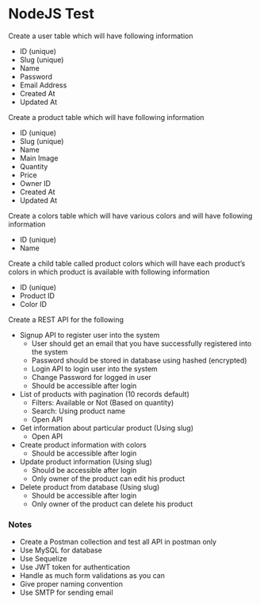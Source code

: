 # NodeJS Test

Create a user table which will have following information
- ID (unique)
- Slug (unique)
- Name
- Password
- Email Address
- Created At
- Updated At

Create a product table which will have following information
- ID (unique)
- Slug (unique)
- Name
- Main Image
- Quantity
- Price
- Owner ID
- Created At
- Updated At

Create a colors table which will have various colors and will have following information
- ID (unique)
- Name

Create a child table called product colors which will have each product’s colors in which product is available with following information
- ID (unique)
- Product ID
- Color ID

Create a REST API for the following
- Signup API to register user into the system
    - User should get an email that you have successfully registered into the system
    - Password should be stored in database using hashed (encrypted)
    - Login API to login user into the system
    - Change Password for logged in user
    - Should be accessible after login
- List of products with pagination (10 records default)
    - Filters: Available or Not (Based on quantity)
    - Search: Using product name
    - Open API
- Get information about particular product (Using slug)
    - Open API
- Create product information with colors
    - Should be accessible after login
- Update product information (Using slug)
    - Should be accessible after login
    - Only owner of the product can edit his product
- Delete product from database (Using slug)
    - Should be accessible after login
    - Only owner of the product can delete his product


### Notes
- Create a Postman collection and test all API in postman only
- Use MySQL for database
- Use Sequelize
- Use JWT token for authentication
- Handle as much form validations as you can
- Give proper naming convention
- Use SMTP for sending email
